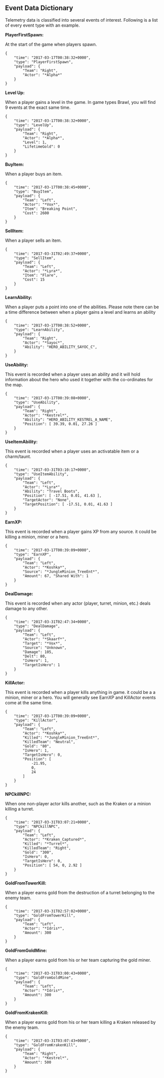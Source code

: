 ## **Event Data Dictionary**

Telemetry data is classified into several events of interest. Following is a list of every event type with an example.

**PlayerFirstSpawn:**

At the start of the game when players spawn.

    {
    	"time": "2017-03-17T00:38:32+0000",
    	"type": "PlayerFirstSpawn",
    	"payload": {
    		"Team": "Right",
    		"Actor": "*Alpha*"
    	}
    }
    
**Level Up:**

When a player gains a level in the game. In game types Brawl, you will find 9 events at the exact same time.

    {
    	"time": "2017-03-17T00:38:32+0000",
    	"type": "LevelUp",
    	"payload": {
    		"Team": "Right",
    		"Actor": "*Alpha*",
    		"Level": 1,
    		"LifetimeGold": 0
    	}
    }

**BuyItem:**

When a player buys an item.

    {
    	"time": "2017-03-17T00:38:45+0000",
    	"type": "BuyItem",
    	"payload": {
    		"Team": "Left",
    		"Actor": "*Vox*",
    		"Item": "Breaking Point",
    		"Cost": 2600
    	}
    }

**SellItem:**

When a player sells an item.

    {
    	"time": "2017-03-31T02:49:37+0000",
    	"type": "SellItem",
    	"payload": {
    		"Team": "Left",
    		"Actor": "*Lyra*",
    		"Item": "Flare",
    		"Cost": 15
    	}
    }

**LearnAbility:**

When a player puts a point into one of the abilities. Please note there can be a time difference between when a player gains a level and learns an ability

    {
    	"time": "2017-03-17T00:38:52+0000", 
    	"type": "LearnAbility",
    	"payload": {
    		"Team": "Right",
    		"Actor": "*Sayoc*",
    		"Ability": "HERO_ABILITY_SAYOC_C",
    	}
    }

**UseAbility:**

This event is recorded when a player uses an ability and it will hold information about the hero who used it together with the co-ordinates for the map. 

    {
    	"time": "2017-03-17T00:39:08+0000",
    	"type": "UseAbility",
    	"payload": {
    		"Team": "Right",
    		"Actor": "*Kestrel*",
    		"Ability": "HERO_ABILITY_KESTREL_A_NAME",
    		"Position": [ 39.39, 0.01, 27.26 ]
    	}
    }

**UseItemAbility:**

This event is recorded when a player uses an activatable item or a charm/taunt.

    {
    	"time": "2017-03-31T03:10:17+0000",
    	"type": "UseItemAbility",
    	"payload": {
    		"Team": "Left",
    		"Actor": "*Lyra*",
    		"Ability": "Travel Boots",
    		"Position": [ -17.51, 0.01, 41.63 ],
    		"TargetActor": "None",
    		"TargetPosition": [ -17.51, 0.01, 41.63 ]
    	}
    }

**EarnXP:**

This event is recorded when a player gains XP from any source. it could be killing a minion, miner or a hero. 

    {
    	"time": "2017-03-17T00:39:09+0000",
    	"type": "EarnXP",
    	"payload": {
    		"Team": "Left",
    		"Actor": "*Koshka*",
    		"Source": "*JungleMinion_TreeEnt*",
    		"Amount": 67, "Shared With": 1
    	}
    }

**DealDamage:**

This event is recorded when any actor (player, turret, minion, etc.) deals damage to any other.

    {
    	"time": "2017-03-31T02:47:34+0000",
    	"type": "DealDamage",
    	"payload": {
    		"Team": "Left",
    		"Actor": "*Skaarf*",
    		"Target": "*Vox*",
    		"Source": "Unknown",
    		"Damage": 105,
    		"Delt": 80,
    		"IsHero": 1,
    		"TargetIsHero": 1
    	}
    }

**KillActor:**

This event is recorded when a player kills anything in game. it could be a a minion, miner or a hero. You will generally see EarnXP and KillActor events come at the same time.

    {
    	"time": "2017-03-17T00:39:09+0000",
    	"type": "KillActor",
    	"payload": {
    		"Team": "Left",
    		"Actor": "*Koshka*",
    		"Killed": "*JungleMinion_TreeEnt*",
    		"KilledTeam": "Neutral",
    		"Gold": "80",
    		"IsHero": 1,
    		"TargetIsHero": 0,
    		"Position": [
    			-21.95,
    			0,
    			24
    		]
    	}
    }

**NPCkillNPC:**

When one non-player actor kills another, such as the Kraken or a minion killing a turret.

    {
    	"time": "2017-03-31T03:07:21+0000",
    	"type": "NPCkillNPC",
    	"payload": {
    		"Team": "Left",
    		"Actor": "*Kraken_Captured*",
    		"Killed": "*Turret*",
    		"KilledTeam": "Right",
    		"Gold": "300",
    		"IsHero": 0,
    		"TargetIsHero": 0,
    		"Position": [ 54, 0, 2.92 ]
    	}
    }

**GoldFromTowerKill:**

When a player earns gold from the destruction of a turret belonging to the enemy team. 

    {
    	"time": "2017-03-31T02:57:02+0000",
    	"type": "GoldFromTowerKill",
    	"payload": {
    		"Team": "Left",
    		"Actor": "*Idris*",
    		"Amount": 300
    	}
    }

**GoldFromGoldMine:**

When a player earns gold from his or her team capturing the gold miner.

    {
    	"time": "2017-03-31T03:00:43+0000",
    	"type": "GoldFromGoldMine",
    	"payload": {
    		"Team": "Left",
    		"Actor": "*Idris*",
    		"Amount": 300
    	}
    }

**GoldFromKrakenKill:**

When a player earns gold from his or her team killing a Kraken released by the enemy team. 

    {
    	"time": "2017-03-31T03:07:43+0000",
    	"type": "GoldFromKrakenKill",
    	"payload": {
    		"Team": "Right",
    		"Actor": "*Kestrel*",
    		"Amount": 500
    	}
    }
